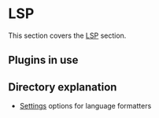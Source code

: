 # LSP

This section covers the [LSP](https://neovim.io/doc/user/lsp.html) section. 

## Plugins in use
## Directory explanation

- [Settings](settings) options for language formatters
